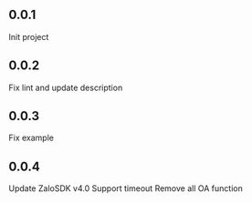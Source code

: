 ## 0.0.1
Init project
## 0.0.2
Fix lint and update description
## 0.0.3
Fix example
## 0.0.4
Update ZaloSDK v4.0
Support timeout
Remove all OA function 